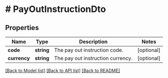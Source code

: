 # # PayOutInstructionDto

## Properties

Name | Type | Description | Notes
------------ | ------------- | ------------- | -------------
**code** | **string** | The pay out instruction code. | [optional]
**currency** | **string** | The pay out instruction currency. | [optional]

[[Back to Model list]](../../README.md#models) [[Back to API list]](../../README.md#endpoints) [[Back to README]](../../README.md)
